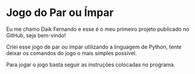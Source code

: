 # Jogo do Par ou Ímpar
Eu me chamo Daik Fernando e esse é o meu primeiro projeto publicado no GitHub, seja bem-vindo!

Criei esse jogo de par ou ímpar utilizando a linguagem de Python, tente deixar os comandos do jogo o mais simples possível.

Para jogar o jogo basta seguir as instruções colocadas no programa.
